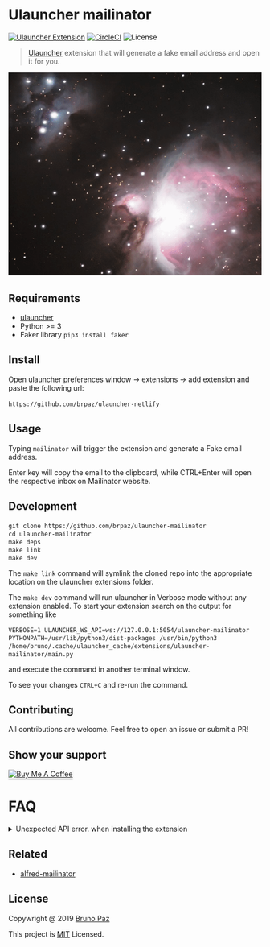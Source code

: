 # Ulauncher mailinator

[![Ulauncher Extension](https://img.shields.io/badge/Ulauncher-Extension-green.svg?style=for-the-badge)](https://ext.ulauncher.io/-/github-brpaz-ulauncher-mailinator)
[![CircleCI](https://img.shields.io/circleci/build/github/brpaz/ulauncher-mailinator.svg?style=for-the-badge)](https://circleci.com/gh/brpaz/ulauncher-mailinator)
![License](https://img.shields.io/github/license/brpaz/ulauncher-mailinator.svg?style=for-the-badge)

> [Ulauncher](https://ulauncher.io/) extension that will generate a fake email address and open it for you.

![demo](demo.gif)

## Requirements

* [ulauncher](https://ulauncher.io/)
* Python >= 3
* Faker library ```pip3 install faker```

## Install

Open ulauncher preferences window -> extensions -> add extension and paste the following url:

```https://github.com/brpaz/ulauncher-netlify```

## Usage

Typing ```mailinator``` will trigger the extension and generate a Fake email address.

Enter key will copy the email to the clipboard, while CTRL+Enter will open the respective inbox on Mailinator website.

## Development

```
git clone https://github.com/brpaz/ulauncher-mailinator
cd ulauncher-mailinator
make deps
make link
make dev
```

The `make link` command will symlink the cloned repo into the appropriate location on the ulauncher extensions folder.

The `make dev` command will run ulauncher in Verbose mode without any extension enabled. To start your extension search on the output for something like 

``` 
VERBOSE=1 ULAUNCHER_WS_API=ws://127.0.0.1:5054/ulauncher-mailinator PYTHONPATH=/usr/lib/python3/dist-packages /usr/bin/python3 /home/bruno/.cache/ulauncher_cache/extensions/ulauncher-mailinator/main.py
``` 

and execute the command in another terminal window.

To see your changes `CTRL+C` and re-run the command.

## Contributing

All contributions are welcome. Feel free to open an issue or submit a PR!

## Show your support

<a href="https://www.buymeacoffee.com/Z1Bu6asGV" target="_blank"><img src="https://www.buymeacoffee.com/assets/img/custom_images/orange_img.png" alt="Buy Me A Coffee" style="height: 41px !important;width: 174px !important;box-shadow: 0px 3px 2px 0px rgba(190, 190, 190, 0.5) !important;-webkit-box-shadow: 0px 3px 2px 0px rgba(190, 190, 190, 0.5) !important;" ></a>

# FAQ

<details><summary>Unexpected API error. when installing the extension</summary>
<p>
This error usually means that you have a missing Python dependency, necessary for the extension to run.
Please check the "requirements.txt" file and install the specified libraries with pip3.
</p>
</details>

## Related

* [alfred-mailinator](https://github.com/AssafShalin/alfred-mailinator)

## License 

Copywright @ 2019 [Bruno Paz](https://github.com/brpaz)

This project is [MIT](LLICENSE) Licensed.

